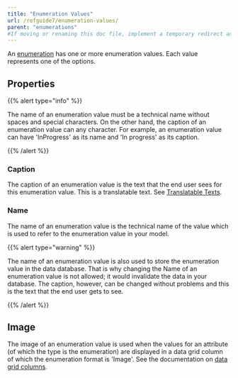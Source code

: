 ```yaml
---
title: "Enumeration Values"
url: /refguide7/enumeration-values/
parent: "enumerations"
#If moving or renaming this doc file, implement a temporary redirect and let the respective team know they should update the URL in the product. See Mapping to Products for more details.
---
```


An [enumeration](enumerations) has one or more enumeration values. Each value represents one of the options.

## Properties

{{% alert type="info" %}}

The name of an enumeration value must be a technical name without spaces and special characters. On the other hand, the caption of an enumeration value can any character. For example, an enumeration value can have 'InProgress' as its name and 'In progress' as its caption.

{{% /alert %}}

### Caption

The caption of an enumeration value is the text that the end user sees for this enumeration value. This is a translatable text. See [Translatable Texts](translatable-texts).

### Name

The name of an enumeration value is the technical name of the value which is used to refer to the enumeration value in your model.

{{% alert type="warning" %}}

The name of an enumeration value is also used to store the enumeration value in the data database. That is why changing the Name of an enumeration value is not allowed; it would invalidate the data in your database. The caption, however, can be changed without problems and this is the text that the end user gets to see.

{{% /alert %}}

## Image

The image of an enumeration value is used when the values for an attribute (of which the type is the enumeration) are displayed in a data grid column of which the enumeration format is 'Image'. See the documentation on [data grid columns](columns).
